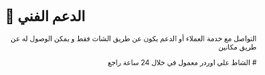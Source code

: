 # 📲 الدعم الفني

<p align="right">التواصل مع خدمة العملاء أو الدعم يكون عن طريق الشات فقط و يمكن الوصول له عن طريق مكانين</p>

<p align="right">الشاط علي اوردر معمول في خلال 24 ساعة راجع #</p>
